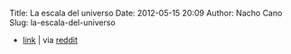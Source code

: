 Title: La escala del universo
Date: 2012-05-15 20:09
Author: Nacho Cano
Slug: la-escala-del-universo

- [link][] | via [reddit][]

  [link]: http://i.imgur.com/0fPRk.jpg
    "link"
  [reddit]: http://www.reddit.com/r/space/comments/t4wle/the_scale_of_the_universe/
    "La escala del universo"
